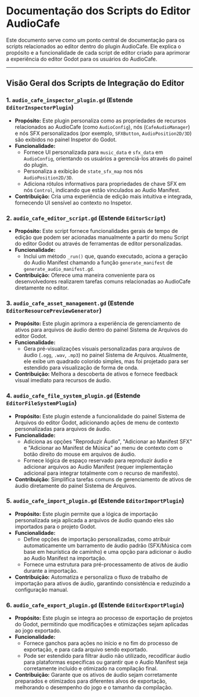 # Documentação dos Scripts do Editor AudioCafe

Este documento serve como um ponto central de documentação para os scripts relacionados ao editor dentro do plugin AudioCafe. Ele explica o propósito e a funcionalidade de cada script de editor criado para aprimorar a experiência do editor Godot para os usuários do AudioCafe.

---

## Visão Geral dos Scripts de Integração do Editor

### 1. `audio_cafe_inspector_plugin.gd` (Estende `EditorInspectorPlugin`)

*   **Propósito:** Este plugin personaliza como as propriedades de recursos relacionados ao AudioCafe (como `AudioConfig`), nós (`CafeAudioManager`) e nós SFX personalizados (por exemplo, `SFXButton`, `AudioPosition2D/3D`) são exibidos no painel Inspetor do Godot.
*   **Funcionalidade:**
    *   Fornece UI personalizada para `music_data` e `sfx_data` em `AudioConfig`, orientando os usuários a gerenciá-los através do painel do plugin.
    *   Personaliza a exibição de `state_sfx_map` nos nós `AudioPosition2D/3D`.
    *   Adiciona rótulos informativos para propriedades de chave SFX em nós `Control`, indicando que estão vinculados ao Audio Manifest.
*   **Contribuição:** Cria uma experiência de edição mais intuitiva e integrada, fornecendo UI sensível ao contexto no Inspetor.

### 2. `audio_cafe_editor_script.gd` (Estende `EditorScript`)

*   **Propósito:** Este script fornece funcionalidades gerais de tempo de edição que podem ser acionadas manualmente a partir do menu Script do editor Godot ou através de ferramentas de editor personalizadas.
*   **Funcionalidade:**
    *   Inclui um método `_run()` que, quando executado, aciona a geração do Audio Manifest chamando a função `generate_manifest` de `generate_audio_manifest.gd`.
*   **Contribuição:** Oferece uma maneira conveniente para os desenvolvedores realizarem tarefas comuns relacionadas ao AudioCafe diretamente no editor.

### 3. `audio_cafe_asset_management.gd` (Estende `EditorResourcePreviewGenerator`)

*   **Propósito:** Este plugin aprimora a experiência de gerenciamento de ativos para arquivos de áudio dentro do painel Sistema de Arquivos do editor Godot.
*   **Funcionalidade:**
    *   Gera pré-visualizações visuais personalizadas para arquivos de áudio (`.ogg`, `.wav`, `.mp3`) no painel Sistema de Arquivos. Atualmente, ele exibe um quadrado colorido simples, mas foi projetado para ser estendido para visualização de forma de onda.
*   **Contribuição:** Melhora a descoberta de ativos e fornece feedback visual imediato para recursos de áudio.

### 4. `audio_cafe_file_system_plugin.gd` (Estende `EditorFileSystemPlugin`)

*   **Propósito:** Este plugin estende a funcionalidade do painel Sistema de Arquivos do editor Godot, adicionando ações de menu de contexto personalizadas para arquivos de áudio.
*   **Funcionalidade:**
    *   Adiciona as opções "Reproduzir Áudio", "Adicionar ao Manifest SFX" e "Adicionar ao Manifest de Música" ao menu de contexto com o botão direito do mouse em arquivos de áudio.
    *   Fornece lógica de espaço reservado para reproduzir áudio e adicionar arquivos ao Audio Manifest (requer implementação adicional para integrar totalmente com o recurso de manifesto).
*   **Contribuição:** Simplifica tarefas comuns de gerenciamento de ativos de áudio diretamente do painel Sistema de Arquivos.

### 5. `audio_cafe_import_plugin.gd` (Estende `EditorImportPlugin`)

*   **Propósito:** Este plugin permite que a lógica de importação personalizada seja aplicada a arquivos de áudio quando eles são importados para o projeto Godot.
*   **Funcionalidade:**
    *   Define opções de importação personalizadas, como atribuir automaticamente um barramento de áudio padrão (SFX/Música com base em heurística de caminho) e uma opção para adicionar o áudio ao Audio Manifest na importação.
    *   Fornece uma estrutura para pré-processamento de ativos de áudio durante a importação.
*   **Contribuição:** Automatiza e personaliza o fluxo de trabalho de importação para ativos de áudio, garantindo consistência e reduzindo a configuração manual.

### 6. `audio_cafe_export_plugin.gd` (Estende `EditorExportPlugin`)

*   **Propósito:** Este plugin se integra ao processo de exportação de projetos do Godot, permitindo que modificações e otimizações sejam aplicadas ao jogo exportado.
*   **Funcionalidade:**
    *   Fornece ganchos para ações no início e no fim do processo de exportação, e para cada arquivo sendo exportado.
    *   Pode ser estendido para filtrar áudio não utilizado, recodificar áudio para plataformas específicas ou garantir que o Audio Manifest seja corretamente incluído e otimizado na compilação final.
*   **Contribuição:** Garante que os ativos de áudio sejam corretamente preparados e otimizados para diferentes alvos de exportação, melhorando o desempenho do jogo e o tamanho da compilação.
